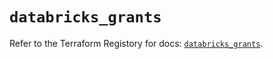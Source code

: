 # `databricks_grants`

Refer to the Terraform Registory for docs: [`databricks_grants`](https://registry.terraform.io/providers/databricks/databricks/1.16.0/docs/resources/grants).
